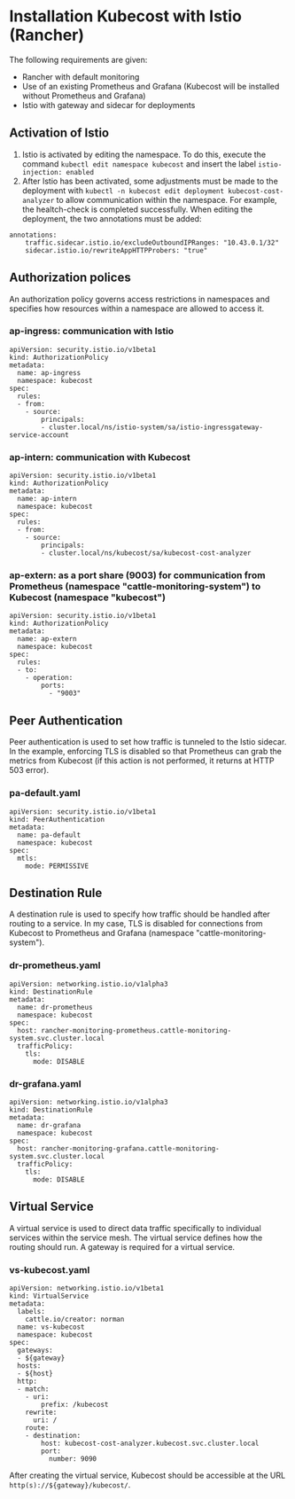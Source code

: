 # Installation Kubecost with Istio (Rancher)

The following requirements are given:

* Rancher with default monitoring
* Use of an existing Prometheus and Grafana (Kubecost will be installed without Prometheus and Grafana)
* Istio with gateway and sidecar for deployments

## Activation of Istio

1. Istio is activated by editing the namespace. To do this, execute the command `kubectl edit namespace kubecost` and insert the label `istio-injection: enabled`
2. After Istio has been activated, some adjustments must be made to the deployment with `kubectl -n kubecost edit deployment kubecost-cost-analyzer` to allow communication within the namespace. For example, the healtch-check is completed successfully. When editing the deployment, the two annotations must be added:

```
annotations:
	traffic.sidecar.istio.io/excludeOutboundIPRanges: "10.43.0.1/32"
	sidecar.istio.io/rewriteAppHTTPProbers: "true"
```

## Authorization polices

An authorization policy governs access restrictions in namespaces and specifies how resources within a namespace are allowed to access it.

### ap-ingress: communication with Istio

```
apiVersion: security.istio.io/v1beta1
kind: AuthorizationPolicy
metadata:
  name: ap-ingress
  namespace: kubecost
spec:
  rules:
  - from:
    - source:
        principals:
        - cluster.local/ns/istio-system/sa/istio-ingressgateway-service-account
```

### ap-intern: communication with Kubecost

```
apiVersion: security.istio.io/v1beta1
kind: AuthorizationPolicy
metadata:
  name: ap-intern
  namespace: kubecost
spec:
  rules:
  - from:
    - source:
        principals:
        - cluster.local/ns/kubecost/sa/kubecost-cost-analyzer
```

### ap-extern: as a port share (9003) for communication from Prometheus (namespace "cattle-monitoring-system") to Kubecost (namespace "kubecost")

```
apiVersion: security.istio.io/v1beta1
kind: AuthorizationPolicy
metadata:
  name: ap-extern
  namespace: kubecost
spec:
  rules:
  - to:
    - operation:
        ports:
          - "9003"
```

## Peer Authentication

Peer authentication is used to set how traffic is tunneled to the Istio sidecar. In the example, enforcing TLS is disabled so that Prometheus can grab the metrics from Kubecost (if this action is not performed, it returns at HTTP 503 error).

### pa-default.yaml

```
apiVersion: security.istio.io/v1beta1
kind: PeerAuthentication
metadata:
  name: pa-default
  namespace: kubecost
spec:
  mtls:
    mode: PERMISSIVE
```

## Destination Rule

A destination rule is used to specify how traffic should be handled after routing to a service. In my case, TLS is disabled for connections from Kubecost to Prometheus and Grafana (namespace "cattle-monitoring-system").

### dr-prometheus.yaml

```
apiVersion: networking.istio.io/v1alpha3
kind: DestinationRule
metadata:
  name: dr-prometheus
  namespace: kubecost
spec:
  host: rancher-monitoring-prometheus.cattle-monitoring-system.svc.cluster.local
  trafficPolicy:
    tls:
      mode: DISABLE
```

### dr-grafana.yaml

```
apiVersion: networking.istio.io/v1alpha3
kind: DestinationRule
metadata:
  name: dr-grafana
  namespace: kubecost
spec:
  host: rancher-monitoring-grafana.cattle-monitoring-system.svc.cluster.local
  trafficPolicy:
    tls:
      mode: DISABLE
```

## Virtual Service

A virtual service is used to direct data traffic specifically to individual services within the service mesh. The virtual service defines how the routing should run. A gateway is required for a virtual service.

### vs-kubecost.yaml

```
apiVersion: networking.istio.io/v1beta1
kind: VirtualService
metadata:
  labels:
    cattle.io/creator: norman
  name: vs-kubecost
  namespace: kubecost
spec:
  gateways:
  - ${gateway}
  hosts:
  - ${host}
  http:
  - match:
    - uri:
        prefix: /kubecost
    rewrite:
      uri: /
    route:
    - destination:
        host: kubecost-cost-analyzer.kubecost.svc.cluster.local
        port:
          number: 9090
```

After creating the virtual service, Kubecost should be accessible at the URL `http(s)://${gateway}/kubecost/`.
